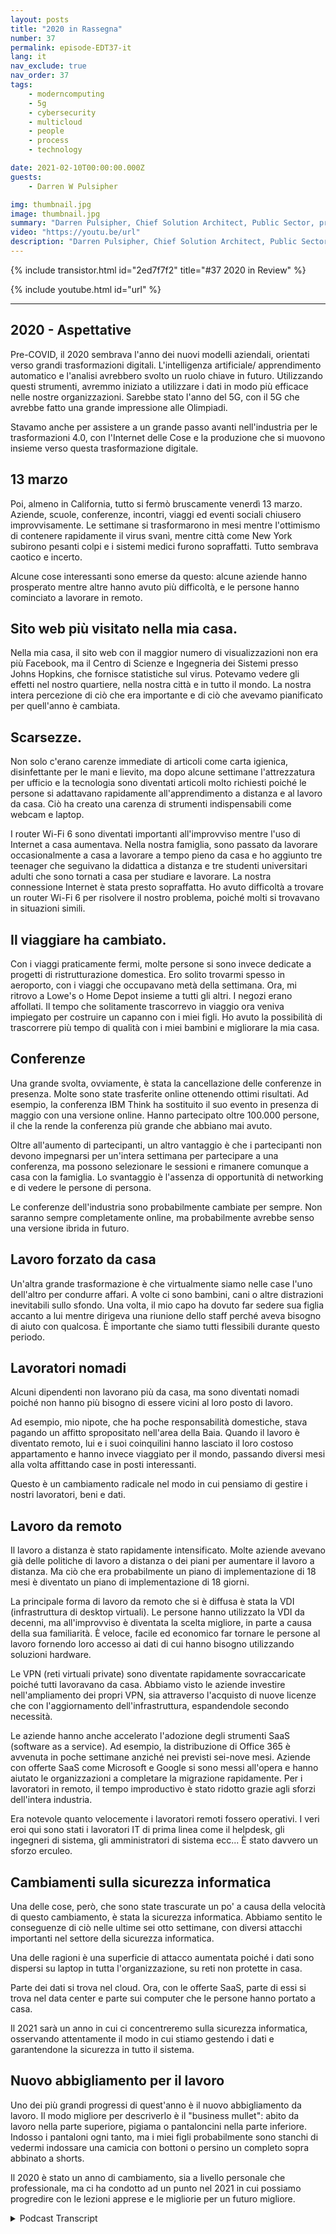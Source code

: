 ```yaml
---
layout: posts
title: "2020 in Rassegna"
number: 37
permalink: episode-EDT37-it
lang: it
nav_exclude: true
nav_order: 37
tags:
    - moderncomputing
    - 5g
    - cybersecurity
    - multicloud
    - people
    - process
    - technology

date: 2021-02-10T00:00:00.000Z
guests:
    - Darren W Pulsipher

img: thumbnail.jpg
image: thumbnail.jpg
summary: "Darren Pulsipher, Chief Solution Architect, Public Sector, presso Intel riflette sugli sconvolgimenti, i cambiamenti e gli adattamenti che la pandemia COVID-19 ha portato nel 2020."
video: "https://youtu.be/url"
description: "Darren Pulsipher, Chief Solution Architect, Public Sector, presso Intel riflette sugli sconvolgimenti, i cambiamenti e gli adattamenti che la pandemia COVID-19 ha portato nel 2020."
---
```


<div>
{% include transistor.html id="2ed7f7f2" title="#37 2020 in Review" %}

{% include youtube.html id="url" %}
</div>

---

## 2020 - Aspettative

Pre-COVID, il 2020 sembrava l'anno dei nuovi modelli aziendali, orientati verso grandi trasformazioni digitali. L'intelligenza artificiale/ apprendimento automatico e l'analisi avrebbero svolto un ruolo chiave in futuro. Utilizzando questi strumenti, avremmo iniziato a utilizzare i dati in modo più efficace nelle nostre organizzazioni. Sarebbe stato l'anno del 5G, con il 5G che avrebbe fatto una grande impressione alle Olimpiadi.

Stavamo anche per assistere a un grande passo avanti nell'industria per le trasformazioni 4.0, con l'Internet delle Cose e la produzione che si muovono insieme verso questa trasformazione digitale.

## 13 marzo

Poi, almeno in California, tutto si fermò bruscamente venerdì 13 marzo. Aziende, scuole, conferenze, incontri, viaggi ed eventi sociali chiusero improvvisamente. Le settimane si trasformarono in mesi mentre l'ottimismo di contenere rapidamente il virus svanì, mentre città come New York subirono pesanti colpi e i sistemi medici furono sopraffatti. Tutto sembrava caotico e incerto.

Alcune cose interessanti sono emerse da questo: alcune aziende hanno prosperato mentre altre hanno avuto più difficoltà, e le persone hanno cominciato a lavorare in remoto.

## Sito web più visitato nella mia casa.

Nella mia casa, il sito web con il maggior numero di visualizzazioni non era più Facebook, ma il Centro di Scienze e Ingegneria dei Sistemi presso Johns Hopkins, che fornisce statistiche sul virus. Potevamo vedere gli effetti nel nostro quartiere, nella nostra città e in tutto il mondo. La nostra intera percezione di ciò che era importante e di ciò che avevamo pianificato per quell'anno è cambiata.

## Scarsezze.

Non solo c'erano carenze immediate di articoli come carta igienica, disinfettante per le mani e lievito, ma dopo alcune settimane l'attrezzatura per ufficio e la tecnologia sono diventati articoli molto richiesti poiché le persone si adattavano rapidamente all'apprendimento a distanza e al lavoro da casa. Ciò ha creato una carenza di strumenti indispensabili come webcam e laptop.

I router Wi-Fi 6 sono diventati importanti all'improvviso mentre l'uso di Internet a casa aumentava. Nella nostra famiglia, sono passato da lavorare occasionalmente a casa a lavorare a tempo pieno da casa e ho aggiunto tre teenager che seguivano la didattica a distanza e tre studenti universitari adulti che sono tornati a casa per studiare e lavorare. La nostra connessione Internet è stata presto sopraffatta. Ho avuto difficoltà a trovare un router Wi-Fi 6 per risolvere il nostro problema, poiché molti si trovavano in situazioni simili.

## Il viaggiare ha cambiato.

Con i viaggi praticamente fermi, molte persone si sono invece dedicate a progetti di ristrutturazione domestica. Ero solito trovarmi spesso in aeroporto, con i viaggi che occupavano metà della settimana. Ora, mi ritrovo a Lowe's o Home Depot insieme a tutti gli altri. I negozi erano affollati. Il tempo che solitamente trascorrevo in viaggio ora veniva impiegato per costruire un capanno con i miei figli. Ho avuto la possibilità di trascorrere più tempo di qualità con i miei bambini e migliorare la mia casa.

## Conferenze

Una grande svolta, ovviamente, è stata la cancellazione delle conferenze in presenza. Molte sono state trasferite online ottenendo ottimi risultati. Ad esempio, la conferenza IBM Think ha sostituito il suo evento in presenza di maggio con una versione online. Hanno partecipato oltre 100.000 persone, il che la rende la conferenza più grande che abbiano mai avuto.

Oltre all'aumento di partecipanti, un altro vantaggio è che i partecipanti non devono impegnarsi per un'intera settimana per partecipare a una conferenza, ma possono selezionare le sessioni e rimanere comunque a casa con la famiglia. Lo svantaggio è l'assenza di opportunità di networking e di vedere le persone di persona.

Le conferenze dell'industria sono probabilmente cambiate per sempre. Non saranno sempre completamente online, ma probabilmente avrebbe senso una versione ibrida in futuro.

## Lavoro forzato da casa

Un'altra grande trasformazione è che virtualmente siamo nelle case l'uno dell'altro per condurre affari. A volte ci sono bambini, cani o altre distrazioni inevitabili sullo sfondo. Una volta, il mio capo ha dovuto far sedere sua figlia accanto a lui mentre dirigeva una riunione dello staff perché aveva bisogno di aiuto con qualcosa. È importante che siamo tutti flessibili durante questo periodo.

## Lavoratori nomadi

Alcuni dipendenti non lavorano più da casa, ma sono diventati nomadi poiché non hanno più bisogno di essere vicini al loro posto di lavoro.

Ad esempio, mio nipote, che ha poche responsabilità domestiche, stava pagando un affitto spropositato nell'area della Baia. Quando il lavoro è diventato remoto, lui e i suoi coinquilini hanno lasciato il loro costoso appartamento e hanno invece viaggiato per il mondo, passando diversi mesi alla volta affittando case in posti interessanti.

Questo è un cambiamento radicale nel modo in cui pensiamo di gestire i nostri lavoratori, beni e dati.

## Lavoro da remoto

Il lavoro a distanza è stato rapidamente intensificato. Molte aziende avevano già delle politiche di lavoro a distanza o dei piani per aumentare il lavoro a distanza. Ma ciò che era probabilmente un piano di implementazione di 18 mesi è diventato un piano di implementazione di 18 giorni.

La principale forma di lavoro da remoto che si è diffusa è stata la VDI (infrastruttura di desktop virtuali). Le persone hanno utilizzato la VDI da decenni, ma all'improvviso è diventata la scelta migliore, in parte a causa della sua familiarità. È veloce, facile ed economico far tornare le persone al lavoro fornendo loro accesso ai dati di cui hanno bisogno utilizzando soluzioni hardware.

Le VPN (reti virtuali private) sono diventate rapidamente sovraccaricate poiché tutti lavoravano da casa. Abbiamo visto le aziende investire nell'ampliamento dei propri VPN, sia attraverso l'acquisto di nuove licenze che con l'aggiornamento dell'infrastruttura, espandendole secondo necessità.

Le aziende hanno anche accelerato l'adozione degli strumenti SaaS (software as a service). Ad esempio, la distribuzione di Office 365 è avvenuta in poche settimane anziché nei previsti sei-nove mesi. Aziende con offerte SaaS come Microsoft e Google si sono messi all'opera e hanno aiutato le organizzazioni a completare la migrazione rapidamente. Per i lavoratori in remoto, il tempo improductivo è stato ridotto grazie agli sforzi dell'intera industria.

Era notevole quanto velocemente i lavoratori remoti fossero operativi. I veri eroi qui sono stati i lavoratori IT di prima linea come il helpdesk, gli ingegneri di sistema, gli amministratori di sistema ecc... È stato davvero un sforzo erculeo.

## Cambiamenti sulla sicurezza informatica

Una delle cose, però, che sono state trascurate un po' a causa della velocità di questo cambiamento, è stata la sicurezza informatica. Abbiamo sentito le conseguenze di ciò nelle ultime sei otto settimane, con diversi attacchi importanti nel settore della sicurezza informatica.

Una delle ragioni è una superficie di attacco aumentata poiché i dati sono dispersi su laptop in tutta l'organizzazione, su reti non protette in casa.

Parte dei dati si trova nel cloud. Ora, con le offerte SaaS, parte di essi si trova nel data center e parte sui computer che le persone hanno portato a casa.

Il 2021 sarà un anno in cui ci concentreremo sulla sicurezza informatica, osservando attentamente il modo in cui stiamo gestendo i dati e garantendone la sicurezza in tutto il sistema.

## Nuovo abbigliamento per il lavoro

Uno dei più grandi progressi di quest'anno è il nuovo abbigliamento da lavoro. Il modo migliore per descriverlo è il "business mullet": abito da lavoro nella parte superiore, pigiama o pantaloncini nella parte inferiore. Indosso i pantaloni ogni tanto, ma i miei figli probabilmente sono stanchi di vedermi indossare una camicia con bottoni o persino un completo sopra abbinato a shorts.

Il 2020 è stato un anno di cambiamento, sia a livello personale che professionale, ma ci ha condotto ad un punto nel 2021 in cui possiamo progredire con le lezioni apprese e le migliorie per un futuro migliore.



<details>
<summary> Podcast Transcript </summary>

<p></p>

</details>
